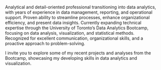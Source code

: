 Analytical and detail-oriented professional transitioning into data analytics, with years of experience in data management, reporting, and operational support. Proven ability to streamline processes, enhance organizational efficiency, and present data insights. Currently expanding technical expertise through the University of Toronto’s Data Analytics Bootcamp, focusing on data analysis, visualization, and statistical methods. Recognized for excellent communication, organizational skills, and a proactive approach to problem-solving.

I invite you to explore some of my recent projects and analyses from the Bootcamp, showcasing my developing skills in data analytics and visualization.
